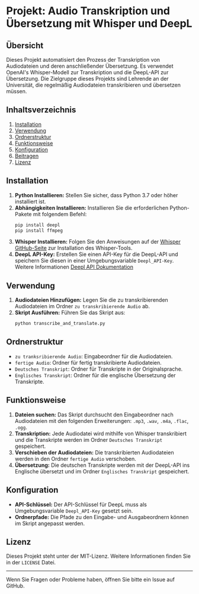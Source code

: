 # Projekt: Audio Transkription und Übersetzung mit Whisper und DeepL

## Übersicht

Dieses Projekt automatisiert den Prozess der Transkription von Audiodateien und deren anschließender Übersetzung. Es verwendet OpenAI's Whisper-Modell zur Transkription und die DeepL-API zur Übersetzung. Die Zielgruppe dieses Projekts sind Lehrende an der Universität, die regelmäßig Audiodateien transkribieren und übersetzen müssen.

## Inhaltsverzeichnis

1. [Installation](#installation)
2. [Verwendung](#verwendung)
3. [Ordnerstruktur](#ordnerstruktur)
4. [Funktionsweise](#funktionsweise)
5. [Konfiguration](#konfiguration)
6. [Beitragen](#beitragen)
7. [Lizenz](#lizenz)

## Installation

1. **Python Installieren:** Stellen Sie sicher, dass Python 3.7 oder höher installiert ist.
2. **Abhängigkeiten Installieren:** Installieren Sie die erforderlichen Python-Pakete mit folgendem Befehl:
    ```bash
    pip install deepl
    pip install ffmpeg
    ```
3. **Whisper Installieren:** Folgen Sie den Anweisungen auf der [Whisper GitHub-Seite](https://github.com/openai/whisper) zur Installation des Whisper-Tools.
4. **DeepL API-Key:** Erstellen Sie einen API-Key für die DeepL-API und speichern Sie diesen in einer Umgebungsvariable `Deepl_API-Key`. Weitere Informationen [Deepl API Dokumentation](https://developers.deepl.com/docs/v/de)

## Verwendung

1. **Audiodateien Hinzufügen:** Legen Sie die zu transkribierenden Audiodateien im Ordner `zu transkribierende Audio` ab.
2. **Skript Ausführen:** Führen Sie das Skript aus:
    ```bash
    python transcribe_and_translate.py
    ```

## Ordnerstruktur

- `zu tranksribierende Audio`: Eingabeordner für die Audiodateien.
- `fertige Audio`: Ordner für fertig transkribierte Audiodateien.
- `Deutsches Transkript`: Ordner für Transkripte in der Originalsprache.
- `Englisches Transkript`: Ordner für die englische Übersetzung der Transkripte.

## Funktionsweise

1. **Dateien suchen:** Das Skript durchsucht den Eingabeordner nach Audiodateien mit den folgenden Erweiterungen: `.mp3`, `.wav`, `.m4a`, `.flac`, `.ogg`.
2. **Transkription:** Jede Audiodatei wird mithilfe von Whisper transkribiert und die Transkripte werden im Ordner `Deutsches Transkript` gespeichert.
3. **Verschieben der Audiodateien:** Die transkribierten Audiodateien werden in den Ordner `fertige Audio` verschoben.
4. **Übersetzung:** Die deutschen Transkripte werden mit der DeepL-API ins Englische übersetzt und im Ordner `Englisches Transkript` gespeichert.

## Konfiguration

- **API-Schlüssel:** Der API-Schlüssel für DeepL muss als Umgebungsvariable `Deepl_API-Key` gesetzt sein.
- **Ordnerpfade:** Die Pfade zu den Eingabe- und Ausgabeordnern können im Skript angepasst werden.

## Lizenz

Dieses Projekt steht unter der MIT-Lizenz. Weitere Informationen finden Sie in der `LICENSE` Datei.

---

Wenn Sie Fragen oder Probleme haben, öffnen Sie bitte ein Issue auf GitHub.
